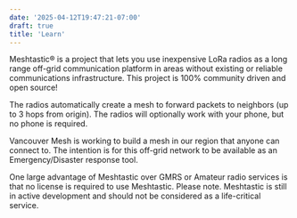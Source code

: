 ```yaml
---
date: '2025-04-12T19:47:21-07:00'
draft: true
title: 'Learn'
---
```


Meshtastic® is a project that lets you use inexpensive LoRa radios as a long range off-grid communication platform in areas without existing or reliable communications infrastructure. This project is 100% community driven and open source! 

The radios automatically create a mesh to forward packets to neighbors (up to 3 hops from origin). The radios will optionally work with your phone, but no phone is required. 

Vancouver Mesh is working to build a mesh in our region that anyone can connect to. The intention is for this off-grid network to be available as an Emergency/Disaster response tool. 

One large advantage of Meshtastic over GMRS or Amateur radio services is that no license is required to use Meshtastic. Please note. Meshtastic is still in active development and should not be considered as a life-critical service.
